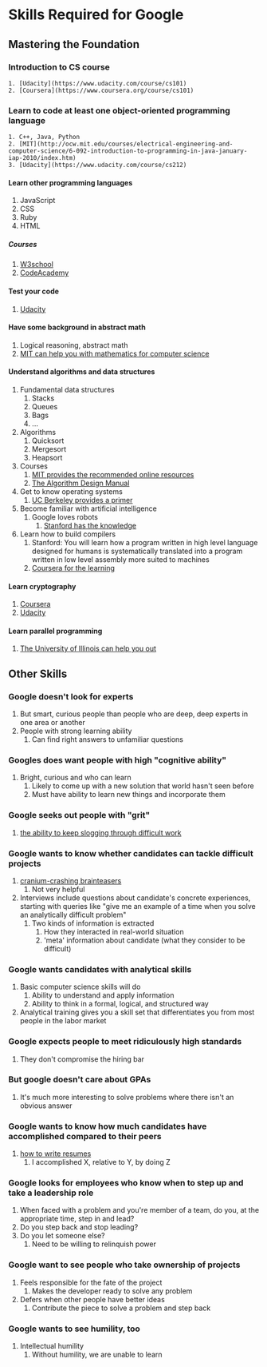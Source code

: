 # Skills Required for Google #
## Mastering the Foundation ##
### Introduction to CS course ###
	1. [Udacity](https://www.udacity.com/course/cs101)
	2. [Coursera](https://www.coursera.org/course/cs101)
### Learn to code at least one object-oriented programming language ###
	1. C++, Java, Python
	2. [MIT](http://ocw.mit.edu/courses/electrical-engineering-and-computer-science/6-092-introduction-to-programming-in-java-january-iap-2010/index.htm)
	3. [Udacity](https://www.udacity.com/course/cs212)
#### Learn other programming languages ####
1. JavaScript
2. CSS
3. Ruby
4. HTML
##### Courses #####
1. [W3school](http://www.w3schools.com/)
2. [CodeAcademy](http://www.codecademy.com/learn)

#### Test your code ####
1. [Udacity](https://www.udacity.com/course/cs258)

#### Have some background in abstract math ####
1. Logical reasoning, abstract math
2. [MIT can help you with mathematics for computer science](http://ocw.mit.edu/courses/electrical-engineering-and-computer-science/6-042j-mathematics-for-computer-science-fall-2010/index.htm)

#### Understand algorithms and data structures ####
1. Fundamental data structures
	1. Stacks
	2. Queues
	3. Bags
	4. ...
2. Algorithms
	1. Quicksort
	2. Mergesort
	3. Heapsort
3. Courses
	1. [MIT provides the recommended online resources](http://ocw.mit.edu/courses/electrical-engineering-and-computer-science/6-006-introduction-to-algorithms-spring-2008/index.htm)
	2. [The Algorithm Design Manual](http://www.amazon.com/Algorithm-Design-Manual-Steven-Skiena/dp/1849967202/ref=sr_1_5?s=books&ie=UTF8&qid=1360133842&sr=1-5&keywords=algorithms)
4. Get to know operating systems
	1. [UC Berkeley provides a primer](https://www.youtube.com/watch?v=XgQo4JkN4Bw&list=PL3289DD0D0F0CD4A3)
5. Become familiar with artificial intelligence
	1. Google loves robots
		1. [Stanford has the knowledge](http://see.stanford.edu/see/courseinfo.aspx?coll=86cc8662-f6e4-43c3-a1be-b30d1d179743)
6. Learn how to build compilers
	1. Stanford: You will learn how a program written in high level language designed for humans is systematically translated into a program written in low level assembly more suited to machines
	2. [Coursera for the learning](https://www.coursera.org/course/compilers)
#### Learn cryptography ####
1. [Coursera](https://www.coursera.org/course/crypto)
2. [Udacity](https://www.udacity.com/course/cs387)

#### Learn parallel programming ####
1. [The University of Illinois can help you out](https://www.coursera.org/course/hetero)

## Other Skills ##
### Google doesn't look for experts ###
1. But smart, curious people than people who are deep, deep experts in one area or another
2. People with strong learning ability
	1. Can find right answers to unfamiliar questions

### Googles does want people with high "cognitive ability" ###
1. Bright, curious and who can learn
	1. Likely to come up with a new solution that world hasn't seen before
	2. Must have ability to learn new things and incorporate them

### Google seeks out people with "grit" ###
1. [the ability to keep slogging through difficult work](http://www.ted.com/talks/angela_lee_duckworth_the_key_to_success_grit)

### Google wants to know whether candidates can tackle difficult projects ###
1. [cranium-crashing brainteasers](http://www.businessinsider.com/15-more-google-interview-questions-that-made-geniuses-feel-dumb-2012-11?_ga=2.136671158.764749470.1543678885-74263546.1543678885)
	1. Not very helpful
2. Interviews include questions about candidate's concrete experiences, starting with queries like "give me an example of a time when you solve an analytically difficult problem"
	1. Two kinds of information is extracted
		1. How they interacted in real-world situation
		2. 'meta' information about candidate (what they consider to be difficult)

### Google wants candidates with analytical skills ###
1. Basic computer science skills will do
	1. Ability to understand and apply information
	2. Ability to think in a formal, logical, and structured way
2. Analytical training gives you a skill set that differentiates you from most people in the labor market

### Google expects people to meet ridiculously high standards ###
1. They don't compromise the hiring bar

### But google doesn't care about GPAs ###
1. It's much more interesting to solve problems where there isn't an obvious answer

### Google wants to know how much candidates have accomplished compared to their peers ###
1. [how to write resumes](http://www.businessinsider.com/resume-that-will-get-you-a-job-at-google-2014-4?_ga=2.239226757.764749470.1543678885-74263546.1543678885)
	1. I accomplished X, relative to Y, by doing Z

### Google looks for employees who know when to step up and take a leadership role ###
1. When faced with a problem and you're member of a team, do you, at the appropriate time, step in and lead?
2. Do you step back and stop leading?
3. Do you let someone else?
	1. Need to be willing to relinquish power

### Google want to see people who take ownership of projects ###
1. Feels responsible for the fate of the project
	1. Makes the developer ready to solve any problem
2. Defers when other people have better ideas
	1. Contribute the piece to solve a problem and step back

### Google wants to see humility, too ###
1. Intellectual humility
	1. Without humility, we are unable to learn
